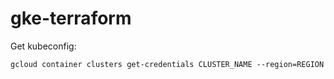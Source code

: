 # gke-terraform

Get kubeconfig:

```
gcloud container clusters get-credentials CLUSTER_NAME --region=REGION
```